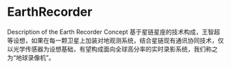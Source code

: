# EarthRecorder
Description of the Earth Recorder Concept
基于星链星座的技术构成，王智超等设想，如果在每一颗卫星上加装对地观测系统，结合星链现有通讯协同技术，仅以光学传感器为设想基础，有望构成面向全球高分率的实时录影系统，我们称之为“地球录像机”。
